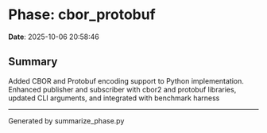 # Phase: cbor_protobuf

**Date**: 2025-10-06 20:58:46

## Summary

Added CBOR and Protobuf encoding support to Python implementation. Enhanced publisher and subscriber with cbor2 and protobuf libraries, updated CLI arguments, and integrated with benchmark harness

---
Generated by summarize_phase.py
